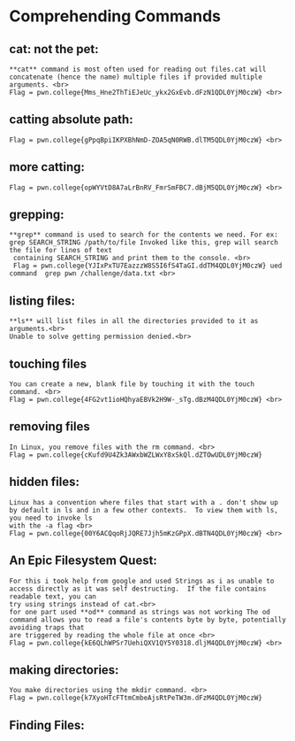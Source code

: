 # Comprehending Commands
## cat: not the pet: <br>
    **cat** command is most often used for reading out files.cat will concatenate (hence the name) multiple files if provided multiple arguments. <br>
    Flag = pwn.college{Mms_Hne2ThTiEJeUc_ykx2GxEvb.dFzN1QDL0YjM0czW} <br>
## catting absolute path: <br>
    Flag = pwn.college{gPpqBpiIKPXBhNmD-ZOA5qN0RWB.dlTM5QDL0YjM0czW} <br>
## more catting: <br>
    Flag = pwn.college{opWYVtD8A7aLrBnRV_FmrSmFBC7.dBjM5QDL0YjM0czW} <br>
## grepping: <br>
    **grep** command is used to search for the contents we need. For ex: grep SEARCH_STRING /path/to/file Invoked like this, grep will search the file for lines of text 
     containing SEARCH_STRING and print them to the console. <br>
     Flag = pwn.college{YJIxPxTU7EazzzW8S5I6fS4TaGI.ddTM4QDL0YjM0czW} ued command  grep pwn /challenge/data.txt <br>
## listing files: <br>
    **ls** will list files in all the directories provided to it as arguments.<br> 
    Unable to solve getting permission denied.<br>
## touching files <br>
    You can create a new, blank file by touching it with the touch command. <br>
    Flag = pwn.college{4FG2vt1ioHQhyaEBVk2H9W-_sTg.dBzM4QDL0YjM0czW} <br>
## removing files <br>
    In Linux, you remove files with the rm command. <br>
    Flag = pwn.college{cKufd9U4Zk3AWxbWZLWxY8xSkQl.dZTOwUDL0YjM0czW}
## hidden files: <br>
    Linux has a convention where files that start with a . don't show up by default in ls and in a few other contexts.  To view them with ls, you need to invoke ls 
    with the -a flag <br>
    Flag = pwn.college{00Y6ACQqoRjJQRE7Jjh5mKzGPpX.dBTN4QDL0YjM0czW} <br>
## An Epic Filesystem Quest: <br>
    For this i took help from google and used Strings as i as unable to access directly as it was self destructing.  If the file contains readable text, you can 
    try using strings instead of cat.<br>
    for one part used **od** command as strings was not working The od command allows you to read a file's contents byte by byte, potentially avoiding traps that 
    are triggered by reading the whole file at once <br>
    Flag = pwn.college{kE6QLhWPSr7UehiQXV1QY5Y0318.dljM4QDL0YjM0czW} <br>
## making directories: <br>
    You make directories using the mkdir command. <br>
    Flag = pwn.college{k7XyoHTcFTtmCmbeAjsRtPeTW3m.dFzM4QDL0YjM0czW}
## Finding Files: <br>
     
    


    

